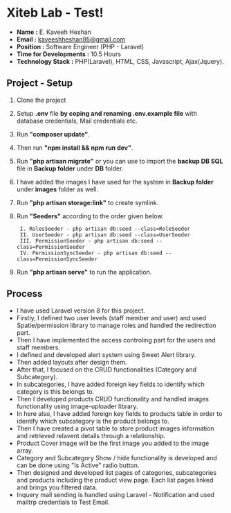 # Xiteb Lab - Test!

- **Name :** E. Kaveeh Heshan
- **Email :** kaveeshheshan95@gmail.com
- **Position :** Software Engineer (PHP - Laravel)
- **Time for Developments :** 10.5 Hours
- **Technology Stack :** PHP(Laravel), HTML, CSS, Javascript, Ajax(Jquery).

## Project - Setup
1. Clone the project
2. Setup **.env** file **by coping and renaming .env.example file** with database credentials, Mail credentials etc.
3. Run **"composer update"**.
4. Then run **"npm install && npm run dev"**.
5. Run **"php artisan migrate"** or you can use to import the **backup DB SQL** file in **Backup folder** under **DB** folder.
6. I have added the images I have used for the system in **Backup folder** under **images** folder as well.
6. Run **"php artisan storage:link"** to create symlink.
7. Run **"Seeders"** according to the order given below.

		I. RolesSeeder - php artisan db:seed --class=RoleSeeder
		II. UserSeeder - php artisan db:seed --class=UserSeeder
		III. PermissionSeeder - php artisan db:seed --class=PermissionSeeder
		IV. PermissionSyncSeeder - php artisan db:seed --class=PermissionSyncSeeder

8. Run **"php artisan serve"** to run the application.


## Process

- I have used Laravel version 8 for this project.
- Firstly, I defined two user levels (staff member and user) and used Spatie/permission library to manage roles and handled the redirection part.
- Then I have implemented the access controling part for the users and staff members.
- I defined and developed alert system using Sweet Alert library.
- Then added layouts after design them.
- After that, I focused on the CRUD functionalities (Category and Subcategory).
- In subcategories, I have added foreign key fields to identify which category is this belongs to.
- Then I developed products CRUD functionality and handled images functionality using image-uploader library.
- In here also, I have added foreign key fields to products table in order to identify which subcategory is the product belongs to.
- Then I have created a pivot table to store product images information and retrieved relavent details through a relationship.
- Product Cover image will be the first image you added to the image array.
- Category and Subcategory Show / hide functionality is developed and can be done using "Is Active" radio button.
- Then designed and developed list pages of categories, subcategories and products including the product view page. Each list pages linked and brings you filtered data.
- Inquery mail sending is handled using Laravel - Notification and used mailtrp credentials to Test Email.